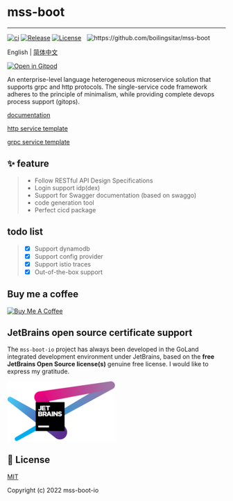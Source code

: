 # mss-boot

---
<img align="right" width="320" src="https://docs.mss-boot-io.top/favicon.ico"  alt="https://github.com/boilingsitar/mss-boot"/>


[![ci](https://github.com/boilingsitar/mss-boot/actions/workflows/ci.yml/badge.svg)](https://github.com/boilingsitar/mss-boot/actions/workflows/ci.yml)
[![Release](https://img.shields.io/github/v/release/mss-boot-io/mss-boot.svg?style=flat-square)](https://github.com/boilingsitar/mss-boot/releases)
[![License](https://img.shields.io/github/license/mashape/apistatus.svg)](https://github.com/boilingsitar/mss-boot)

English | [简体中文](https://github.com/boilingsitar/mss-boot/blob/main/README.Zh-cn.md)

[![Open in Gitpod](https://gitpod.io/button/open-in-gitpod.svg)](https://gitpod.io/#https://github.com/boilingsitar/mss-boot)

An enterprise-level language heterogeneous microservice solution that supports grpc and http protocols. The single-service code framework adheres to the principle of minimalism, while providing complete devops process support (gitops).

[documentation](https://docs.mss-boot-io.top)

[http service template](https://github.com/mss-boot-io/service-http)

[grpc service template](https://github.com/mss-boot-io/service-grpc)

## ✨ feature
> - Follow RESTful API Design Specifications
> - Login support idp(dex)
> - Support for Swagger documentation (based on swaggo)
> - code generation tool
> - Perfect cicd package

## todo list
> - [x] Support dynamodb
> - [x] Support config provider
> - [x] Support istio traces
> - [x] Out-of-the-box support

## Buy me a coffee
<a href="https://www.buymeacoffee.com/lwnmengjing" target="_blank"><img src="https://cdn.buymeacoffee.com/buttons/v2/default-yellow.png" alt="Buy Me A Coffee" style="height: 60px !important;width: 217px !important;" ></a>


## JetBrains open source certificate support

The `mss-boot-io` project has always been developed in the GoLand integrated development environment under JetBrains, based on the **free JetBrains Open Source license(s)** genuine free license. I would like to express my gratitude.

<a href="https://www.jetbrains.com/?from=kubeadm-ha" target="_blank"><img src="https://raw.githubusercontent.com/panjf2000/illustrations/master/jetbrains/jetbrains-variant-4.png" width="250" align="middle"/></a>


## 🔑 License

[MIT](https://raw.githubusercontent.com/mss-boot-io/mss-boot/main/LICENSE)

Copyright (c) 2022 mss-boot-io
